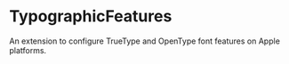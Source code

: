 # TypographicFeatures
An extension to configure TrueType and OpenType font features on Apple platforms.
